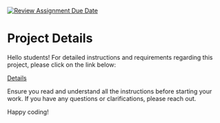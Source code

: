 [![Review Assignment Due Date](https://classroom.github.com/assets/deadline-readme-button-22041afd0340ce965d47ae6ef1cefeee28c7c493a6346c4f15d667ab976d596c.svg)](https://classroom.github.com/a/2K25xykP)
# Project Details

Hello students! For detailed instructions and requirements regarding this project, please click on the link below:

[Details](https://gvsu-cis371.github.io/projects/5.html)

Ensure you read and understand all the instructions before starting your work. If you have any questions or clarifications, please reach out.

Happy coding!
